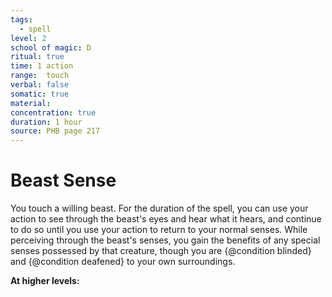 ```yaml
---
tags:
  - spell
level: 2
school of magic: D
ritual: true
time: 1 action
range:  touch
verbal: false
somatic: true
material: 
concentration: true
duration: 1 hour
source: PHB page 217
---
```

# Beast Sense
You touch a willing beast. For the duration of the spell, you can use your action to see through the beast's eyes and hear what it hears, and continue to do so until you use your action to return to your normal senses. While perceiving through the beast's senses, you gain the benefits of any special senses possessed by that creature, though you are {@condition blinded} and {@condition deafened} to your own surroundings.

**At higher levels:** 